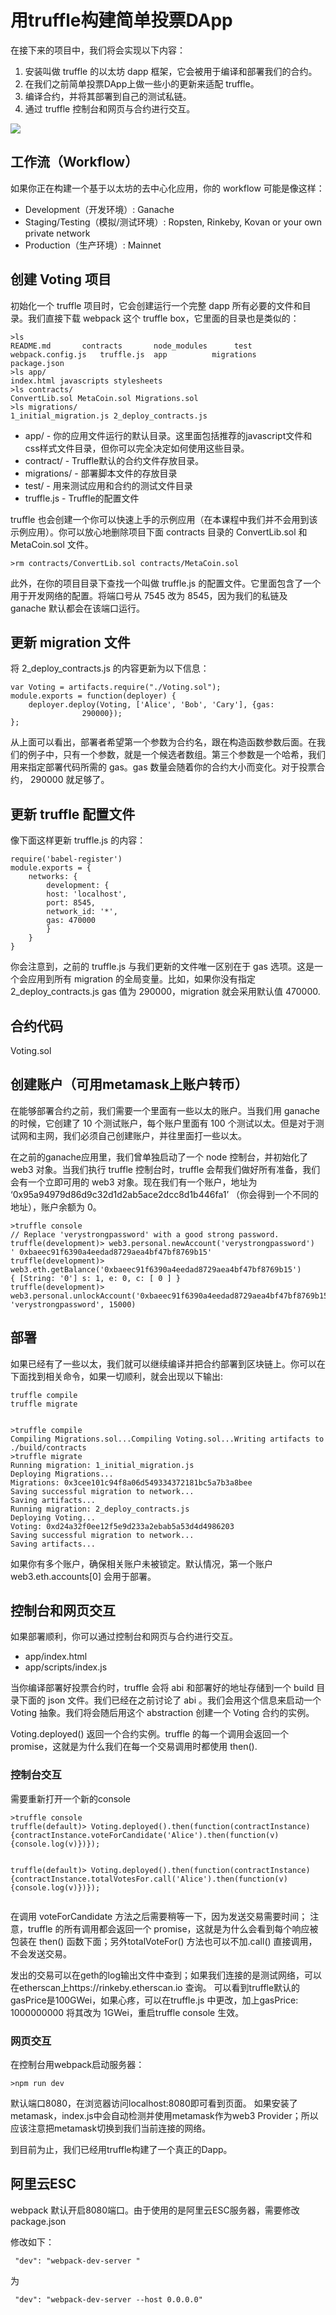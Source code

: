 # 用truffle构建简单投票DApp

在接下来的项目中，我们将会实现以下内容：
1.	安装叫做 truffle 的以太坊 dapp 框架，它会被用于编译和部署我们的合约。
2.	在我们之前简单投票DApp上做一些小的更新来适配 truffle。
3.	编译合约，并将其部署到自己的测试私链。
4.	通过 truffle 控制台和网页与合约进行交互。

![](./voting.png)

## 工作流（Workflow）
如果你正在构建一个基于以太坊的去中心化应用，你的 workflow 可能是像这样：
- Development（开发环境）: Ganache
- Staging/Testing（模拟/测试环境）: Ropsten, Rinkeby, Kovan or your own private network
- Production（生产环境）: Mainnet

## 创建 Voting 项目
初始化一个 truffle 项目时，它会创建运行一个完整 dapp 所有必要的文件和目录。我们直接下载 webpack 这个 truffle box，它里面的目录也是类似的：
```
>ls
README.md       contracts       node_modules      test          webpack.config.js   truffle.js	app          migrations       package.json
>ls app/
index.html javascripts stylesheets
>ls contracts/
ConvertLib.sol MetaCoin.sol Migrations.sol
>ls migrations/
1_initial_migration.js 2_deploy_contracts.js
```
- app/ - 你的应用文件运行的默认目录。这里面包括推荐的javascript文件和css样式文件目录，但你可以完全决定如何使用这些目录。
- contract/ - Truffle默认的合约文件存放目录。
- migrations/ - 部署脚本文件的存放目录
- test/ - 用来测试应用和合约的测试文件目录
- truffle.js - Truffle的配置文件

truffle 也会创建一个你可以快速上手的示例应用（在本课程中我们并不会用到该示例应用）。你可以放心地删除项目下面 contracts 目录的 ConvertLib.sol 和 MetaCoin.sol 文件。

```
>rm contracts/ConvertLib.sol contracts/MetaCoin.sol
```
此外，在你的项目目录下查找一个叫做 truffle.js 的配置文件。它里面包含了一个用于开发网络的配置。将端口号从 7545 改为 8545，因为我们的私链及 ganache 默认都会在该端口运行。

## 更新 migration 文件

将 2_deploy_contracts.js 的内容更新为以下信息：
```
var Voting = artifacts.require("./Voting.sol");
module.exports = function(deployer) { 
	deployer.deploy(Voting, ['Alice', 'Bob', 'Cary'], {gas: 
				290000});
};
```
从上面可以看出，部署者希望第一个参数为合约名，跟在构造函数参数后面。在我们的例子中，只有一个参数，就是一个候选者数组。第三个参数是一个哈希，我们用来指定部署代码所需的 gas。gas 数量会随着你的合约大小而变化。对于投票合约， 290000 就足够了。

## 更新 truffle 配置文件
像下面这样更新 truffle.js 的内容：
```
require('babel-register')
module.exports = { 
    networks: {  
        development: {   
        host: 'localhost',   
        port: 8545,   
        network_id: '*',   
        gas: 470000  
        } 
    }
}
```
你会注意到，之前的 truffle.js 与我们更新的文件唯一区别在于 gas 选项。这是一个会应用到所有 migration 的全局变量。比如，如果你没有指定 2_deploy_contracts.js gas 值为 290000，migration 就会采用默认值 470000.

## 合约代码
Voting.sol

## 创建账户（可用metamask上账户转币）
在能够部署合约之前，我们需要一个里面有一些以太的账户。当我们用 ganache 的时候，它创建了 10 个测试账户，每个账户里面有 100 个测试以太。但是对于测试网和主网，我们必须自己创建账户，并往里面打一些以太。

在之前的ganache应用里，我们曾单独启动了一个 node 控制台，并初始化了 web3 对象。当我们执行 truffle 控制台时，truffle 会帮我们做好所有准备，我们会有一个立即可用的 web3 对象。现在我们有一个账户，地址为 ‘0x95a94979d86d9c32d1d2ab5ace2dcc8d1b446fa1’ （你会得到一个不同的地址），账户余额为 0。
```
>truffle console
// Replace 'verystrongpassword' with a good strong password.
truffle(development)> web3.personal.newAccount('verystrongpassword')
' 0xbaeec91f6390a4eedad8729aea4bf47bf8769b15'
truffle(development)> web3.eth.getBalance('0xbaeec91f6390a4eedad8729aea4bf47bf8769b15')
{ [String: '0'] s: 1, e: 0, c: [ 0 ] }
truffle(development)> web3.personal.unlockAccount('0xbaeec91f6390a4eedad8729aea4bf47bf8769b15', 'verystrongpassword', 15000)
```

## 部署
如果已经有了一些以太，我们就可以继续编译并把合约部署到区块链上。你可以在下面找到相关命令，如果一切顺利，就会出现以下输出:
```
truffle compile
truffle migrate
```
```

>truffle compile
Compiling Migrations.sol...Compiling Voting.sol...Writing artifacts to ./build/contracts
>truffle migrate
Running migration: 1_initial_migration.js
Deploying Migrations...
Migrations: 0x3cee101c94f8a06d549334372181bc5a7b3a8bee
Saving successful migration to network...
Saving artifacts...
Running migration: 2_deploy_contracts.js
Deploying Voting...
Voting: 0xd24a32f0ee12f5e9d233a2ebab5a53d4d4986203
Saving successful migration to network...
Saving artifacts...
```

如果你有多个账户，确保相关账户未被锁定。默认情况，第一个账户 web3.eth.accounts[0] 会用于部署。

## 控制台和网页交互
如果部署顺利，你可以通过控制台和网页与合约进行交互。
- app/index.html
- app/scripts/index.js

 当你编译部署好投票合约时，truffle 会将 abi 和部署好的地址存储到一个 build 目录下面的 json 文件。我们已经在之前讨论了 abi 。我们会用这个信息来启动一个 Voting 抽象。我们将会随后用这个 abstraction 创建一个 Voting 合约的实例。

 Voting.deployed() 返回一个合约实例。truffle 的每一个调用会返回一个 promise，这就是为什么我们在每一个交易调用时都使用 then().

### 控制台交互
需要重新打开一个新的console
```
>truffle console
truffle(default)> Voting.deployed().then(function(contractInstance) {contractInstance.voteForCandidate('Alice').then(function(v) {console.log(v)})});


truffle(default)> Voting.deployed().then(function(contractInstance) {contractInstance.totalVotesFor.call('Alice').then(function(v) {console.log(v)})});


```
在调用 voteForCandidate 方法之后需要稍等一下，因为发送交易需要时间；
注意，truffle 的所有调用都会返回一个 promise，这就是为什么会看到每个响应被包装在 then() 函数下面；另外totalVoteFor() 方法也可以不加.call() 直接调用，不会发送交易。

发出的交易可以在geth的log输出文件中查到；如果我们连接的是测试网络，可以在etherscan上https://rinkeby.etherscan.io 查询。
可以看到truffle默认的gasPrice是100GWei，如果心疼，可以在truffle.js 中更改，加上gasPrice: 1000000000 将其改为 1GWei，重启truffle console 生效。

### 网页交互
在控制台用webpack启动服务器：
```
>npm run dev
```
默认端口8080，在浏览器访问localhost:8080即可看到页面。
如果安装了metamask，index.js中会自动检测并使用metamask作为web3 Provider；所以应该注意把metamask切换到我们当前连接的网络。

到目前为止，我们已经用truffle构建了一个真正的Dapp。

## 阿里云ESC

webpack 默认开启8080端口。由于使用的是阿里云ESC服务器，需要修改package.json

修改如下：
```
 "dev": "webpack-dev-server "
 ```
为
```
 "dev": "webpack-dev-server --host 0.0.0.0"
```